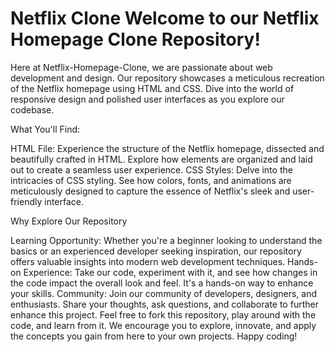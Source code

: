 # Netflix Clone Welcome to our Netflix Homepage Clone Repository!

Here at Netflix-Homepage-Clone, we are passionate about web development and design. Our repository showcases a meticulous recreation of the Netflix homepage using HTML and CSS. Dive into the world of responsive design and polished user interfaces as you explore our codebase.

What You'll Find:

HTML File: Experience the structure of the Netflix homepage, dissected and beautifully crafted in HTML. Explore how elements are organized and laid out to create a seamless user experience.
CSS Styles: Delve into the intricacies of CSS styling. See how colors, fonts, and animations are meticulously designed to capture the essence of Netflix's sleek and user-friendly interface.

Why Explore Our Repository

Learning Opportunity: Whether you're a beginner looking to understand the basics or an experienced developer seeking inspiration, our repository offers valuable insights into modern web development techniques.
Hands-on Experience: Take our code, experiment with it, and see how changes in the code impact the overall look and feel. It's a hands-on way to enhance your skills.
Community: Join our community of developers, designers, and enthusiasts. Share your thoughts, ask questions, and collaborate to further enhance this project.
Feel free to fork this repository, play around with the code, and learn from it. We encourage you to explore, innovate, and apply the concepts you gain from here to your own projects. Happy coding!
